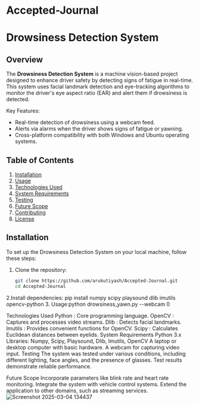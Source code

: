 # Accepted-Journal
# Drowsiness Detection System

## Overview
The **Drowsiness Detection System** is a machine vision-based project designed to enhance driver safety by detecting signs of fatigue in real-time. This system uses facial landmark detection and eye-tracking algorithms to monitor the driver's eye aspect ratio (EAR) and alert them if drowsiness is detected.

Key Features:
- Real-time detection of drowsiness using a webcam feed.
- Alerts via alarms when the driver shows signs of fatigue or yawning.
- Cross-platform compatibility with both Windows and Ubuntu operating systems.

## Table of Contents
1. [Installation](#installation)
2. [Usage](#usage)
3. [Technologies Used](#technologies-used)
4. [System Requirements](#system-requirements)
5. [Testing](#testing)
6. [Future Scope](#future-scope)
7. [Contributing](#contributing)
8. [License](#license)

## Installation
To set up the Drowsiness Detection System on your local machine, follow these steps:

1. Clone the repository:
   ```bash
   git clone https://github.com/arukutiyash/Accepted-Journal.git
   cd Accepted-Journal
2.Install dependencies: pip install numpy scipy playsound dlib imutils opencv-python
3. Usage:python drowsiness_yawn.py --webcam 0

Technologies Used
Python : Core programming language.
OpenCV : Captures and processes video streams.
Dlib : Detects facial landmarks.
Imutils : Provides convenient functions for OpenCV.
Scipy : Calculates Euclidean distances between eyelids.
System Requirements
Python 3.x
Libraries: Numpy, Scipy, Playsound, Dlib, Imutils, OpenCV
A laptop or desktop computer with basic hardware.
A webcam for capturing video input.
Testing
The system was tested under various conditions, including different lighting, face angles, and the presence of glasses. Test results demonstrate reliable performance.

Future Scope
Incorporate parameters like blink rate and heart rate monitoring.
Integrate the system with vehicle control systems.
Extend the application to other domains, such as streaming services.![Screenshot 2025-03-04 134437](https://github.com/user-attachments/assets/09946db8-5f48-4a41-b7dd-acf68ef43419)


